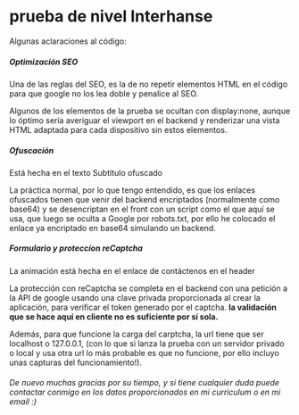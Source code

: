 # prueba de nivel Interhanse

Algunas aclaraciones al código:

##### Optimización SEO

Una de las reglas del SEO, es la de no repetir elementos HTML en el código para que google no los lea doble y penalice al SEO. 

Algunos de los elementos de la prueba se ocultan con display:none, aunque lo óptimo sería averiguar el viewport en el backend y renderizar una vista HTML adaptada para cada dispositivo sin estos elementos.

##### Ofuscación

Está hecha en el texto Subtítulo ofuscado

La práctica normal, por lo que tengo entendido, es que los enlaces ofuscados tienen que venir del backend encriptados (normalmente como base64) y se desencriptan en el front con un script como el que aquí se usa, que luego se oculta a Google por robots.txt, por ello he colocado el enlace ya encriptado en base64 simulando un backend.

##### Formulario y proteccíon reCaptcha

La animación está hecha en el enlace de contáctenos en el header

La protección con reCaptcha se completa en el backend con una petición a la API de google usando una clave privada proporcionada al crear la aplicación, para verificar el token generado por el captcha. **la validación que se hace aquí en cliente no es suficiente por sí sola.**

Además, para que funcione la carga del carptcha, la url tiene que ser localhost o 127.0.0.1, (con lo que si lanza la prueba con un servidor privado o local y usa otra url lo más probable es que no funcione, por ello incluyo unas capturas del funcionamiento!).

###### De nuevo muchas gracias por su tiempo, y si tiene cualquier duda puede contactar conmigo en los datos proporcionados en mi curriculum o en mi email :)


